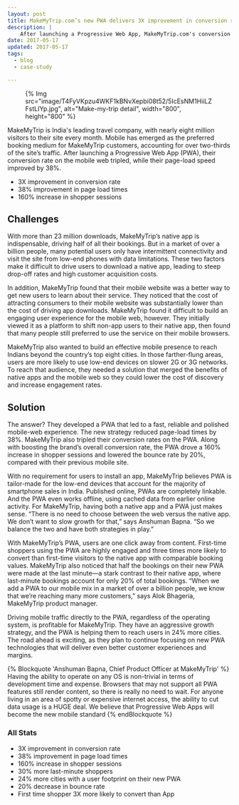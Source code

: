 ```yaml
---
layout: post
title: MakeMyTrip.com’s new PWA delivers 3X improvement in conversion rates
description: |
    After launching a Progressive Web App, MakeMyTrip.com's conversion rate on the mobile web tripled, while their page-load speed improved by 38%.
date: 2017-05-17
updated: 2017-05-17
tags:
  - blog
  - case-study

---
```


<figure>
{% Img src="image/T4FyVKpzu4WKF1kBNvXepbi08t52/5IcEsNM1HiiLZFstLIYp.jpg", alt="Make-my-trip detail", width="800", height="800" %}
</figure>

MakeMyTrip is India's leading travel company, with nearly eight million visitors
to their site every month. Mobile has emerged as the preferred booking medium
for MakeMyTrip customers, accounting for over two-thirds of the site’s traffic.
After launching a Progressive Web App (PWA), their conversion rate on the mobile
web tripled, while their page-load speed improved by 38%.

- 3X improvement in conversion rate
- 38% improvement in page load times
- 160% increase in shopper sessions

## Challenges

With more than 23 million downloads, MakeMyTrip’s native app is indispensable,
driving half of all their bookings. But in a market of over a billion people,
many potential users only have intermittent connectivity and visit the site from
low-end phones with data limitations. These two factors make it difficult to
drive users to download a native app, leading to steep drop-off rates and high
customer acquisition costs.
 
In addition, MakeMyTrip found that their mobile website was a better way to get
new users to learn about their service. They noticed that the cost of attracting
consumers to their mobile website was substantially lower than the cost of
driving app downloads. MakeMyTrip found it difficult to build an engaging user
experience for the mobile web, however. They initially viewed it as a platform
to shift non-app users to their native app, then found that many people still
preferred to use the service on their mobile browsers.
 
MakeMyTrip also wanted to build an effective mobile presence to reach Indians
beyond the country’s top eight cities. In those farther-flung areas, users are
more likely to use low-end devices on slower 2G or 3G networks. To reach that
audience, they needed a solution that merged the benefits of native apps and the
mobile web so they could lower the cost of discovery and increase engagement
rates.
 
## Solution

The answer? They developed a PWA that led to a fast, reliable and polished
mobile-web experience. The new strategy reduced page-load times by 38%.
MakeMyTrip also tripled their conversion rates on the PWA. Along with boosting
the brand’s overall conversion rate, the PWA drove a 160% increase in shopper
sessions and lowered the bounce rate by 20%, compared with their previous mobile
site.
 
With no requirement for users to install an app, MakeMyTrip believes PWA is
tailor-made for the low-end devices that account for the majority of smartphone
sales in India. Published online, PWAs are completely linkable. And the PWA even
works offline, using cached data from earlier online activity. For MakeMyTrip,
having both a native app and a PWA just makes sense. “There is no need to choose
between the web versus the native app. We don’t want to slow growth for that,”
says Anshuman Bapna. “So we balance the two and have both strategies in play.”
 
With MakeMyTrip’s PWA, users are one click away from content. First-time
shoppers using the PWA are highly engaged and three times more likely to convert
than first-time visitors to the native app with comparable booking values.
MakeMyTrip also noticed that half the bookings on their new PWA were made at the
last minute—a stark contrast to their native app, where last-minute bookings
account for only 20% of total bookings. “When we add a PWA to our mobile mix in
a market of over a billion people, we know that we’re reaching many more
customers,” says Alok Bhageria, MakeMyTrip product manager.
 
Driving mobile traffic directly to the PWA, regardless of the operating system,
is profitable for MakeMyTrip. They have an aggressive growth strategy, and the
PWA is helping them to reach users in 24% more cities. The road ahead is
exciting, as they plan to continue focusing on new PWA technologies that will
deliver even better customer experiences and margins.
 
{% Blockquote 'Anshuman Bapna, Chief Product Officer at MakeMyTrip' %}
Having the ability to operate on any OS is non-trivial in terms of
development time and expense. Browsers that may not support all PWA features
still render content, so there is really no need to wait. For anyone living
in an area of spotty or expensive internet access, the ability to cut data
usage is a HUGE deal. We believe that Progressive Web Apps will become the
new mobile standard
{% endBlockquote %}
 

### All Stats

- 3X improvement in conversion rate
- 38% improvement in page load times
- 160% increase in shopper sessions
- 30% more last-minute shoppers
- 24% more cities with a user footprint on their new PWA
- 20% decrease in bounce rate
- First time shopper 3X more likely to convert than App 
